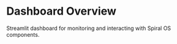 # Dashboard Overview
Streamlit dashboard for monitoring and interacting with Spiral OS components.

